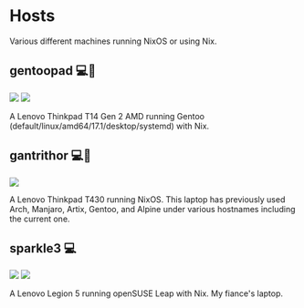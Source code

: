 # Hosts

Various different machines running NixOS or using Nix.

## gentoopad 💻🔴

![](https://img.shields.io/badge/OS-Gentoo-54487A?logo=Gentoo)
![](https://img.shields.io/badge/Nix-gray?logo=NixOS)

A Lenovo Thinkpad T14 Gen 2 AMD running Gentoo (default/linux/amd64/17.1/desktop/systemd) with Nix.

## gantrithor 💻🔴

![](https://img.shields.io/badge/OS-NixOS-6e9bcb?logo=NixOS)

A Lenovo Thinkpad T430 running NixOS. This laptop has previously used Arch, Manjaro, Artix, Gentoo, and Alpine under various hostnames including the current one.

## sparkle3 💻

![](https://img.shields.io/badge/OS-openSUSE-74bb20?logo=openSUSE)
![](https://img.shields.io/badge/Nix-gray?logo=NixOS)

A Lenovo Legion 5 running openSUSE Leap with Nix. My fiance's laptop.
